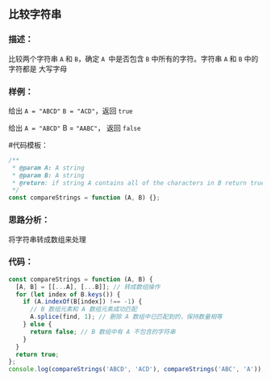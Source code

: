 ## **比较字符串**

### **描述：**

比较两个字符串 `A` 和 `B`，确定 `A `中是否包含 `B` 中所有的字符。字符串 `A` 和 `B` 中的字符都是 大写字母

### **样例：**

给出 `A = "ABCD"` `B = "ACD"`，返回 `true`

给出 `A = "ABCD"` B = `"AABC"`， 返回 `false`

#代码模板：

```js
/**
 * @param A: A string
 * @param B: A string
 * @return: if string A contains all of the characters in B return true else return false
 */
const compareStrings = function (A, B) {};
```

### **思路分析：**

将字符串转成数组来处理

### **代码：**

```js
const compareStrings = function (A, B) {
  [A, B] = [[...A], [...B]]; // 转成数组操作
  for (let index of B.keys()) {
    if (A.indexOf(B[index]) !== -1) {
      // B 数组元素和 A 数组元素成功匹配
      A.splice(find, 1); // 删除 A 数组中已匹配到的，保持数量相等
    } else {
      return false; // B 数组中有 A 不包含的字符串
    }
  }
  return true;
};
console.log(compareStrings('ABCD', 'ACD'), compareStrings('ABC', 'A'));
```
